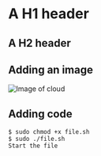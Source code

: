 # A H1 header

## A H2 header

## Adding an image

![Image of cloud](https://octodex.github.com/images/cloud.jpg)

## Adding code

```
$ sudo chmod +x file.sh
$ sudo ./file.sh
Start the file
```
